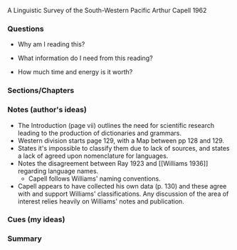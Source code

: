 A Linguistic Survey of the South-Western Pacific
Arthur Capell 1962


### Questions
- Why am I reading this?


- What information do I need from this reading?


- How much time and energy is it worth?



### Sections/Chapters


### Notes (author's ideas)

- The Introduction (page vii) outlines the need for scientific research leading to the production of dictionaries and grammars. 
- Western division starts page 129, with a Map between pp 128 and 129.
- States it's impossible to classify them due to lack of sources, and states a lack of agreed upon nomenclature for languages.
- Notes the disagreement between Ray 1923 and [[Williams 1936]] regarding language names. 
	- Capell follows Williams' naming conventions.
- Capell appears to have collected his own data (p. 130) and these agree with and support Williams' classifications. Any discussion of the area of interest relies heavily on Williams' notes and publication.



### Cues (my ideas)




### Summary

